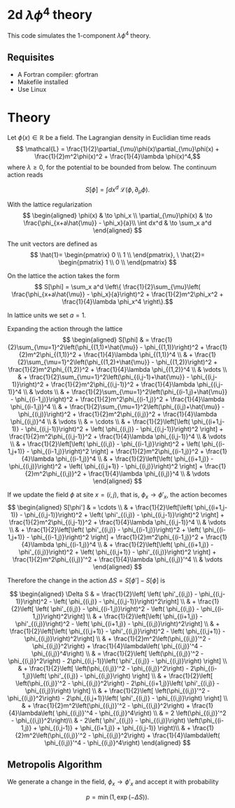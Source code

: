 # 2d $\lambda \phi^4$ theory

This code simulates the 1-component $\lambda \phi^4$ theory.

## Requisites

- A Fortran compiler: gfortran
- Makefile installed
- Use Linux

# Theory
Let $\phi(x)\in\mathbb{R}$ be a field. The Lagrangian density in Euclidian time reads
 $$ \mathcal{L} = \frac{1}{2}\partial_{\mu}\phi(x)\partial_{\mu}\phi(x) + \frac{1}{2}m^2\phi(x)^2 + \frac{1}{4}\lambda \phi(x)^4,$$
 where $\lambda \ge 0$, for the potential to be bounded from below. The continuum action reads

$$S[\phi] = \int dx^d \ \mathcal{L}(\phi,\partial_{\mu}\phi).$$

With the lattice regularization
$$
\begin{aligned}
\phi(x) & \to  \phi_x \\
\partial_{\mu}\phi(x) & \to  \frac{\phi_{x+a\hat{\mu}} - \phi_x}{a}\\
\int dx^d & \to  \sum_x a^d
\end{aligned}
$$

The unit vectors are defined as
$$ \hat{1}=  \begin{pmatrix}
0 \\
1 \\
\end{pmatrix}, \ \hat{2}=  \begin{pmatrix}
1 \\
0 \\
\end{pmatrix}
$$

On the lattice the action takes the form
$$ S[\phi] = \sum_x a^d \left\{ \frac{1}{2}\sum_{\mu}\left( \frac{\phi_{x+a\hat{\mu}} - \phi_x}{a}\right)^2 + \frac{1}{2}m^2\phi_x^2 + \frac{1}{4}\lambda \phi_x^4 \right\}.$$

In lattice units we set $a = 1$.

Expanding the action through the lattice
$$
\begin{aligned}
S[\phi] & =   \frac{1}{2}\sum_{\mu=1}^2\left(\phi_{(1,1)+\hat{\mu}} - \phi_{(1,1)}\right)^2 + \frac{1}{2}m^2\phi_{(1,1)}^2 + \frac{1}{4}\lambda \phi_{(1,1)}^4 \\
& +  \frac{1}{2}\sum_{\mu=1}^2\left(\phi_{(1,2)+\hat{\mu}} - \phi_{(1,2)}\right)^2 + \frac{1}{2}m^2\phi_{(1,2)}^2 + \frac{1}{4}\lambda \phi_{(1,2)}^4 \\
& \vdots  \\
&  +  \frac{1}{2}\sum_{\mu=1}^2\left(\phi_{(i,j-1)+\hat{\mu}} - \phi_{(i,j-1)}\right)^2 + \frac{1}{2}m^2\phi_{(i,j-1)}^2 + \frac{1}{4}\lambda \phi_{(i,j-1)}^4 \\
& \vdots \\
&  +  \frac{1}{2}\sum_{\mu=1}^2\left(\phi_{(i-1,j)+\hat{\mu}} - \phi_{(i-1,j)}\right)^2 + \frac{1}{2}m^2\phi_{(i-1,j)}^2 + \frac{1}{4}\lambda \phi_{(i-1,j)}^4 \\
&  +  \frac{1}{2}\sum_{\mu=1}^2\left(\phi_{(i,j)+\hat{\mu}} - \phi_{(i,j)}\right)^2 + \frac{1}{2}m^2\phi_{(i,j)}^2 + \frac{1}{4}\lambda \phi_{(i,j)}^4 \\
& \vdots \\
& = \cdots \\
& + \frac{1}{2}\left[\left( \phi_{(i+1,j-1)} - \phi_{(i,j-1)}\right)^2 + \left( \phi_{(i,j)} - \phi_{(i,j-1)}\right)^2 \right] + \frac{1}{2}m^2\phi_{(i,j-1)}^2 + \frac{1}{4}\lambda \phi_{(i,j-1)}^4 \\
& \vdots \\
& + \frac{1}{2}\left[\left( \phi_{(i,j)} - \phi_{(i-1,j)}\right)^2 + \left( \phi_{(i-1,j+1)} - \phi_{(i-1,j)}\right)^2 \right] + \frac{1}{2}m^2\phi_{(i-1,j)}^2 + \frac{1}{4}\lambda \phi_{(i-1,j)}^4 \\
& + \frac{1}{2}\left[\left( \phi_{(i+1,j)} - \phi_{(i,j)}\right)^2 + \left( \phi_{(i,j+1)} - \phi_{(i,j)}\right)^2 \right] + \frac{1}{2}m^2\phi_{(i,j)}^2 + \frac{1}{4}\lambda \phi_{(i,j)}^4 \\
& \vdots
\end{aligned}
$$

If we update the field $\phi$ at site $x = (i,j)$, that is, $\phi_x \to \phi'_x$, the action becomes
$$
\begin{aligned}
S[\phi'] & = \cdots \\
& + \frac{1}{2}\left[\left( \phi_{(i+1,j-1)} - \phi_{(i,j-1)}\right)^2 + \left( \phi'_{(i,j)} - \phi_{(i,j-1)}\right)^2 \right] + \frac{1}{2}m^2\phi_{(i,j-1)}^2 + \frac{1}{4}\lambda \phi_{(i,j-1)}^4 \\
& \vdots \\
& + \frac{1}{2}\left[\left( \phi'_{(i,j)} - \phi_{(i-1,j)}\right)^2 + \left( \phi_{(i-1,j+1)} - \phi_{(i-1,j)}\right)^2 \right] + \frac{1}{2}m^2\phi_{(i-1,j)}^2 + \frac{1}{4}\lambda \phi_{(i-1,j)}^4 \\
& + \frac{1}{2}\left[\left( \phi_{(i+1,j)} - \phi'_{(i,j)}\right)^2 + \left( \phi_{(i,j+1)} - \phi'_{(i,j)}\right)^2 \right] + \frac{1}{2}m^2\phi_{(i,j)}'^2 + \frac{1}{4}\lambda \phi_{(i,j)}'^4 \\
& \vdots
\end{aligned}
$$

Therefore the change in the action $\Delta S = S[\phi'] - S[\phi]$ is

$$
\begin{aligned}
\Delta S & = \frac{1}{2}\left[  \left( \phi'_{(i,j)} - \phi_{(i,j-1)}\right)^2 - \left( \phi_{(i,j)} - \phi_{(i,j-1)}\right)^2\right] \\
& + \frac{1}{2}\left[ \left( \phi'_{(i,j)} - \phi_{(i-1,j)}\right)^2 - \left( \phi_{(i,j)} - \phi_{(i-1,j)}\right)^2\right] \\
 & + \frac{1}{2}\left[\left( \phi_{(i+1,j)} - \phi'_{(i,j)}\right)^2 - \left( \phi_{(i+1,j)} - \phi_{(i,j)}\right)^2\right] \\
 & + \frac{1}{2}\left[\left( \phi_{(i,j+1)} - \phi'_{(i,j)}\right)^2 - \left( \phi_{(i,j+1)} - \phi_{(i,j)}\right)^2\right] \\
& + \frac{1}{2}m^2\left(\phi_{(i,j)}'^2 - \phi_{(i,j)}^2\right) + \frac{1}{4}\lambda\left( \phi_{(i,j)}'^4 - \phi_{(i,j)}^4\right) \\
& = \frac{1}{2}\left[ \left(\phi_{(i,j)}'^2 - \phi_{(i,j)}^2\right) - 2\phi_{(i,j-1)}\left( \phi'_{(i,j)} - \phi_{(i,j)}\right) \right] \\
& + \frac{1}{2}\left[ \left(\phi_{(i,j)}'^2 - \phi_{(i,j)}^2\right) - 2\phi_{(i-1,j)}\left( \phi'_{(i,j)} - \phi_{(i,j)}\right) \right] \\
& + \frac{1}{2}\left[ \left(\phi_{(i,j)}'^2 - \phi_{(i,j)}^2\right) - 2\phi_{(i+1,j)}\left( \phi'_{(i,j)} - \phi_{(i,j)}\right) \right] \\
& + \frac{1}{2}\left[ \left(\phi_{(i,j)}'^2 - \phi_{(i,j)}^2\right) - 2\phi_{(i,j+1)}\left( \phi'_{(i,j)} - \phi_{(i,j)}\right) \right] \\
& + \frac{1}{2}m^2\left(\phi_{(i,j)}'^2 - \phi_{(i,j)}^2\right) + \frac{1}{4}\lambda\left( \phi_{(i,j)}'^4 - \phi_{(i,j)}^4\right) \\
& = 2  \left(\phi_{(i,j)}'^2 - \phi_{(i,j)}^2\right)\\
& - 2\left( \phi'_{(i,j)} - \phi_{(i,j)}\right) \left(\phi_{(i-1,j)} + \phi_{(i,j-1)} + \phi_{(i+1,j)} + \phi_{(i,j-1)} \right)\\
& + \frac{1}{2}m^2\left(\phi_{(i,j)}'^2 - \phi_{(i,j)}^2\right) + \frac{1}{4}\lambda\left( \phi_{(i,j)}'^4 - \phi_{(i,j)}^4\right) 
\end{aligned}
$$

## Metropolis Algorithm

We generate a change in the field, $\phi_x \to \phi'_x$ and accept it with probability

$$ p = \min(1,\exp\left(-\Delta S\right)).$$